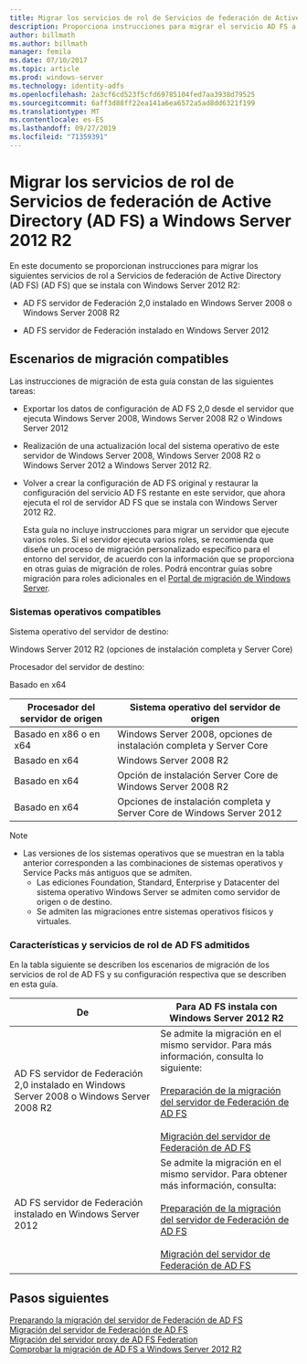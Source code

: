 ```yaml
---
title: Migrar los servicios de rol de Servicios de federación de Active Directory (AD FS) a Windows Server 2012 R2
description: Proporciona instrucciones para migrar el servicio AD FS a Windows Server 2012 R2.
author: billmath
ms.author: billmath
manager: femila
ms.date: 07/10/2017
ms.topic: article
ms.prod: windows-server
ms.technology: identity-adfs
ms.openlocfilehash: 2a3cf6cd523f5cfd69785104fed7aa3938d79525
ms.sourcegitcommit: 6aff3d88ff22ea141a6ea6572a5ad8dd6321f199
ms.translationtype: MT
ms.contentlocale: es-ES
ms.lasthandoff: 09/27/2019
ms.locfileid: "71359391"
---
```

# <a name="migrate-active-directory-federation-services-role-services-to-windows-server-2012-r2"></a>Migrar los servicios de rol de Servicios de federación de Active Directory (AD FS) a Windows Server 2012 R2
 En este documento se proporcionan instrucciones para migrar los siguientes servicios de rol a Servicios de federación de Active Directory (AD FS) (AD FS) que se instala con Windows Server 2012 R2:  
  
-   AD FS servidor de Federación 2,0 instalado en Windows Server 2008 o Windows Server 2008 R2  
  
-   AD FS servidor de Federación instalado en Windows Server 2012  
  
## <a name="supported-migration-scenarios"></a>Escenarios de migración compatibles  
 Las instrucciones de migración de esta guía constan de las siguientes tareas:  
  
- Exportar los datos de configuración de AD FS 2,0 desde el servidor que ejecuta Windows Server 2008, Windows Server 2008 R2 o Windows Server 2012  
  
- Realización de una actualización local del sistema operativo de este servidor de Windows Server 2008, Windows Server 2008 R2 o Windows Server 2012 a Windows Server 2012 R2. 
  
- Volver a crear la configuración de AD FS original y restaurar la configuración del servicio AD FS restante en este servidor, que ahora ejecuta el rol de servidor AD FS que se instala con Windows Server 2012 R2.  
  
  Esta guía no incluye instrucciones para migrar un servidor que ejecute varios roles. Si el servidor ejecuta varios roles, se recomienda que diseñe un proceso de migración personalizado específico para el entorno del servidor, de acuerdo con la información que se proporciona en otras guías de migración de roles. Podrá encontrar guías sobre migración para roles adicionales en el [Portal de migración de Windows Server](https://go.microsoft.com/fwlink/?LinkId=247608).  
  
### <a name="supported-operating-systems"></a>Sistemas operativos compatibles  
 Sistema operativo del servidor de destino:  
  
 Windows Server 2012 R2 (opciones de instalación completa y Server Core)  
  
 Procesador del servidor de destino:  
  
 Basado en x64  
  
|Procesador del servidor de origen|Sistema operativo del servidor de origen|  
|-----------------------------|------------------------------------|  
|Basado en x86 o en x64| Windows Server 2008, opciones de instalación completa y Server Core|  
|Basado en x64|Windows Server 2008 R2|  
|Basado en x64|Opción de instalación Server Core de Windows Server 2008 R2|  
|Basado en x64|Opciones de instalación completa y Server Core de Windows Server 2012|  
  
> [!NOTE]
> - Las versiones de los sistemas operativos que se muestran en la tabla anterior corresponden a las combinaciones de sistemas operativos y Service Packs más antiguos que se admiten.  
>   -   Las ediciones Foundation, Standard, Enterprise y Datacenter del sistema operativo Windows Server se admiten como servidor de origen o de destino.  
>   -   Se admiten las migraciones entre sistemas operativos físicos y virtuales.  
  
### <a name="supported-ad-fs-role-services-and-features"></a>Características y servicios de rol de AD FS admitidos  
 En la tabla siguiente se describen los escenarios de migración de los servicios de rol de AD FS y su configuración respectiva que se describen en esta guía.  
  
|De|Para AD FS instala con Windows Server 2012 R2|  
|----------|----------------------------------------------------------------------------------------------|  
|AD FS servidor de Federación 2,0 instalado en Windows Server 2008 o Windows Server 2008 R2|Se admite la migración en el mismo servidor. Para más información, consulta lo siguiente:<br /><br /> [Preparación de la migración del servidor de Federación de AD FS](prepare-migrate-ad-fs-server-r2.md)<br /><br /> [Migración del servidor de Federación de AD FS](migrate-ad-fs-fed-server-r2.md)|  
|AD FS servidor de Federación instalado en Windows Server 2012|Se admite la migración en el mismo servidor.  Para obtener más información, consulta:<br /><br /> [Preparación de la migración del servidor de Federación de AD FS](prepare-migrate-ad-fs-server-r2.md)<br /><br /> [Migración del servidor de Federación de AD FS](migrate-ad-fs-fed-server-r2.md)|  
  
## <a name="next-steps"></a>Pasos siguientes
 [Preparando la migración del servidor de Federación de AD FS](prepare-migrate-ad-fs-server-r2.md)   
 [Migración del servidor de Federación de AD FS](migrate-ad-fs-fed-server-r2.md)   
 [Migración del servidor proxy de AD FS Federation](migrate-fed-server-proxy-r2.md)   
 [Comprobar la migración de AD FS a Windows Server 2012 R2](verify-ad-fs-migration.md)